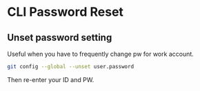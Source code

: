 # CLI Password Reset

## Unset password setting 

Useful when you have to frequently change pw for work account. 

```sh 
git config --global --unset user.password
```

Then re-enter your ID and PW.  

